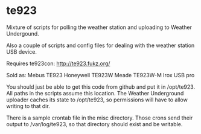 te923
=====

Mixture of scripts for polling the weather station and uploading to Weather Undergound.

Also a couple of scripts and config files for dealing with the weather station USB device.

Requires te923con: http://te923.fukz.org/

Sold as:
Mebus TE923
Honeywell TE923W
Meade TE923W-M
Irox USB pro

You should just be able to get this code from github and put it in /opt/te923.  All
paths in the scripts assume this location.  The Weather Underground uploader caches
its state to /opt/te923, so permissions will have to allow writing to that dir.

There is a sample crontab file in the misc directory.  Those crons send their output
to /var/log/te923, so that directory should exist and be writable.

